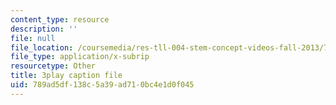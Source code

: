 ```yaml
---
content_type: resource
description: ''
file: null
file_location: /coursemedia/res-tll-004-stem-concept-videos-fall-2013/789ad5df138c5a39ad710bc4e1d0f045_aT-gcunlFJg.vtt
file_type: application/x-subrip
resourcetype: Other
title: 3play caption file
uid: 789ad5df-138c-5a39-ad71-0bc4e1d0f045
---
```

